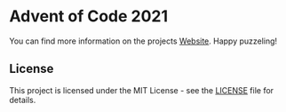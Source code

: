 # Advent of Code 2021

You can find more information on the projects [Website](https://adventofcode.com/2021/about). Happy puzzeling!

## License

This project is licensed under the MIT License - see the [LICENSE](https://github.com/xoxys/adventofcode2021/blob/main/LICENSE) file for details.
